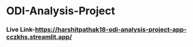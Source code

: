 # ODI-Analysis-Project

### Live Link-https://harshitpathak18-odi-analysis-project-app-cczkhs.streamlit.app/

